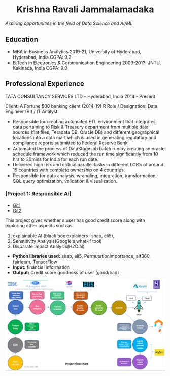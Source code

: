 # <center>Krishna Ravali Jammalamadaka</center>
*Aspiring opportunities in the field of Data Science and AI/ML*

## Education
* MBA in Business Analytics 2019-21, University of Hyderabad, Hyderabad, India CGPA: 9.2
* B.Tech in Electronics & Communication Engineering 2009-2013, JNTU, Kakinada, India CGPA: 9.0

## Professional Experience
TATA CONSULTANCY SERVICES LTD – Hyderabad, India                                                                                                               2014 - Present 

Client: A Fortune 500 banking client (2014-19) R
Role / Designation: Data Engineer (BI) / IT Analyst 

* Responsible for creating automated ETL environment that integrates data pertaining to Risk & Treasury department 
from multiple data sources (flat files, Teradata DB, Oracle DB) and different geographical locations into a data 
mart which is used in generating regulatory and compliance reports submitted to Federal Reserve Bank
* Automated the process of DataStage job batch run by creating an oracle schedule framework which reduced the run 
time significantly from 10 hrs to 30mins for India for each run date.
* Delivered high risk and critical parallel tasks in different LOB’s of around 15 countries with complete ownership 
on 4 countries.
* Responsible for data analysis, wrangling, integration, transformation, SQL query optimization, validation & 
visualization.

### [Project 1: Responsible AI] 

* [Git1](https://github.com/KrishnaRJ422/Explainability_Bias_Fairness-in-AI)
* [Git2](https://github.com/KrishnaRJ422/German-Credit-Status)

This project gives whether a user has good credit score along with exploring other aspects such as:
1) explainable AI (black box explainers -shap, eli5), 
2) Senstitivity Analysis(Google's what-if tool)
3) Disparate Impact Analysis(H2O.ai)

* **Python libraries used:** shap, eli5, PermutationImportance, aif360, fairlearn, TensorFlow
* **Input:** financial information
* **Output:** Credit score goodness of user (good/bad)

![project flow diagram](https://github.com/KrishnaRJ422/Explainability_Bias_Fairness-in-AI/blob/main/project_flow_diagram.PNG "project flow diagram")

